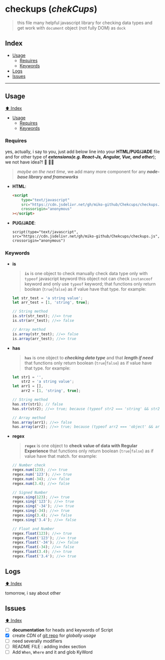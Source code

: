 # **checkups (_chekCups_)**

> this file many helpful javascript library for checking data types and get work with `document` object (not fully DOM) as `dock`

## **Index**

-   [Usage](#Usage)
    -   [Requires](#Requires)
    -   [Keywords](#Keywords)
-   [Logs](#Logs)
-   [Issues](#Issues)

---

## **Usage**

[⬆️ Index](#Index)

-   [Usage](#Usage)
    -   [Requires](#Requires)
    -   [Keywords](#Keywords)

### Requires

yes, actually, i say to you, just add below line into your **HTML/PUG/JADE** file and for other type of **_extensions(e.g. React-Js, Angular, Vue, and other_**); we not have idea?! 🤷 🤷‍♂️

> _maybe on the next time_, we add many more component for any **_node-base library and frameworks_**

-   **HTML**:
    ```html
    <script
    	type="text/javascript"
    	src="https://cdn.jsdelivr.net/gh/miko-github/Chekcups/checkups.js"
    	crossorigin="anonymous"
    ></script>
    ```
-   **PUG/JADE**:
    ```pug
    script(type="text/javascript", src="https://cdn.jsdelivr.net/gh/miko-github/Chekcups/checkups.js", crossorigin="anonymous")
    ```

### Keywords

-   **is**

    > **`is`** is one object to check manually check data type only with `typeof` javascript keyword
    > this object not can check `instanceof` keyword and only use `typeof` keyword;
    > that functions only return boolean (`true`|`false`) as if value have that type.
    > for example:

    ```js
    let str_test = 'a string value';
    let arr_test = [1, 'string', true];

    // String method
    is.str(str_test); //=> true
    is.str(arr_test); //=> false

    // Array method
    is.array(str_test); //=> false
    is.array(arr_test); //=> true
    ```

-   **has**

    > **`has`** is one object to **_checking data type_** and that **_length if need_**
    > that functions only return boolean (`true`|`false`) as if value have that type.
    > for example:

    ```js
    let str1 = '',
    	str2 = 'a string value';
    let arr1 = [],
    	arr2 = [1, 'string', true];

    // String method
    has.str(str1); // false
    has.str(str2); //=> true; because (typeof str2 === 'string' && str2.length > 0)

    // Array method
    has.array(arr1); //=> false
    has.array(arr2); //=> true; because (typeof arr2 === 'object' && arr2 instanceof Array && arr2.length > 0)
    ```

-   **regex**

    > **`regex`** is one object to **check value of data with Regular Experience**
    > that functions only return boolean (`true`|`false`) as if value have that match.
    > for example:

    ```js
    // Number check
    regex.num(123); //=> true
    regex.num('123'); //=> true
    regex.num(-34); //=> false
    regex.num(3.4); //=> false

    // Signed Number
    regex.sing(123); //=> true
    regex.sing('123'); //=> true
    regex.sing('-34'); //=> true
    regex.sing(-34); //=> true
    regex.sing(3.4); //=> false
    regex.sing('3.4'); //=> false

    // Float and Number
    regex.float(123); //=> true
    regex.float('123'); //=> true
    regex.float('-34'); //=> false
    regex.float(-34); //=> false
    regex.float(3.4); //=> true
    regex.float('3.4'); //=> true
    ```

## **Logs**

[⬆️ Index](#Index)

tomorrow, i say about other

## **Issues**

[⬆️ Index](#Index)

-   [ ] **documentation** for heads and keywords of Script
-   [x] create _CDN_ of [git repo][1] for _globally usage_
-   [ ] need severally modifiers
-   [ ] README FILE : adding index section
-   [ ] Add `When`, `Where` and it and glob KyWord
<!-- links -->

[1]: (https://github.com/miko-github/Chekcups.git)
